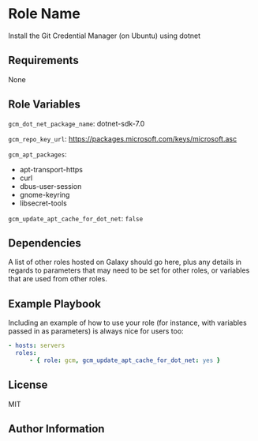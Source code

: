 Role Name
=========

Install the Git Credential Manager (on Ubuntu) using dotnet

Requirements
------------

None

Role Variables
--------------

`gcm_dot_net_package_name`: dotnet-sdk-7.0

`gcm_repo_key_url`: https://packages.microsoft.com/keys/microsoft.asc

`gcm_apt_packages`:
  - apt-transport-https
  - curl
  - dbus-user-session
  - gnome-keyring
  - libsecret-tools

`gcm_update_apt_cache_for_dot_net`: `false`


Dependencies
------------

A list of other roles hosted on Galaxy should go here, plus any details in regards to parameters that may need to be set for other roles, or variables that are used from other roles.

Example Playbook
----------------

Including an example of how to use your role (for instance, with variables passed in as parameters) is always nice for users too:

```yaml
- hosts: servers
  roles:
      - { role: gcm, gcm_update_apt_cache_for_dot_net: yes }
```

License
-------

MIT

Author Information
------------------

